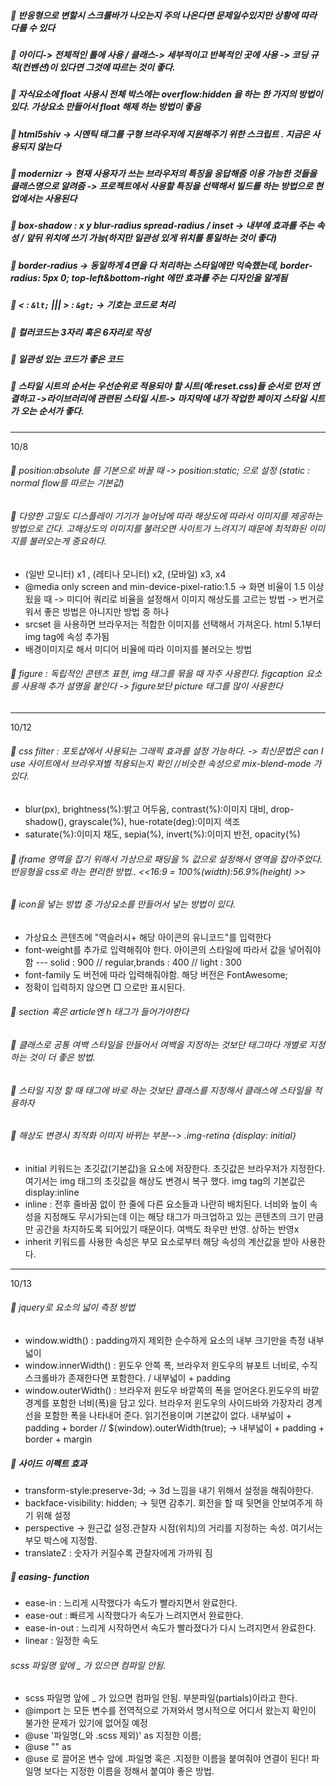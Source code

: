 ##### 📌 반응형으로 변할시 스크롤바가 나오는지 주의 나온다면 문제일수있지만 상황에 따라 다를 수 있다

##### 📌 아이디-> 전체적인 틀에 사용 / 클래스-> 세부적이고 반복적인 곳에 사용 -> 코딩 규칙(컨벤션)이 있다면 그것에 따르는 것이 좋다.

##### 📌 자식요소에 float 사용시 전체 박스에는 overflow:hidden 을 하는 한 가지의 방법이 있다. 가상요소 만들어서 float 해제 하는 방법이 좋음

##### 📌 html5shiv -> 시멘틱 태그를 구형 브라우저에 지원해주기 위한 스크립트 . 지금은 사용되지 않는다

##### 📌 modernizr -> 현재 사용자가 쓰는 브라우저의 특징을 응답해줌 이용 가능한 것들을 클래스명으로 알려줌 -> 프로젝트에서 사용할 특징을 선택해서 빌드를 하는 방법으로 현업에서는 사용된다

##### 📌 box-shadow : x y blur-radius spread-radius / inset -> 내부에 효과를 주는 속성 / 앞뒤 위치에 쓰기 가능(하지만 일관성 있게 위치를 통일하는 것이 좋다)

##### 📌 border-radius -> 동일하게 4면을 다 처리하는 스타일에만 익숙했는데, border-radius: 5px 0; top-left&bottom-right 에만 효과를 주는 디자인을 알게됨

##### 📌 < : `&lt;` ||| > : `&gt;` -> 기호는 코드로 처리

##### 📌 컬러코드는 3자리 혹은 6자리로 작성

##### 📌 일관성 있는 코드가 좋은 코드

##### 📌 스타일 시트의 순서는 우선순위로 적용되야 할 시트(예:reset.css)들 순서로 먼저 연결하고 ->라이브러리에 관련된 스타일 시트-> 마지막에 내가 작업한 페이지 스타일 시트가 오는 순서가 좋다.

---

10/8

###### 📌 position:absolute 를 기본으로 바꿀 때 -> position:static; 으로 설정 (static : normal flow를 따르는 기본값)

###### 📌 다양한 고밀도 디스플레이 기기가 늘어남에 따라 해상도에 따라서 이미지를 제공하는 방법으로 간다. 고해상도의 이미지를 불러오면 사이트가 느려지기 때문에 최적화된 이미지를 불러오는게 중요하다.

-   (일반 모니터) x1 , (레티나 모니터) x2, (모바일) x3, x4
-   @media only screen and min-device-pixel-ratio:1.5 -> 화면 비율이 1.5 이상 됬을 때 -> 미디어 쿼리로 비율을 설정해서 이미지 해상도를 고르는 방법 -> 번거로워서 좋은 방법은 아니지만 방법 중 하나
-   srcset 을 사용하면 브라우저는 적합한 이미지를 선택해서 가져온다. html 5.1부터 img tag에 속성 추가됨
-   배경이미지로 해서 미디어 비율에 따라 이미지를 불러오는 방법

###### 📌 figure : 독립적인 콘텐츠 표현, img 태그를 묶을 때 자주 사용한다. figcaption 요소를 사용해 추가 설명을 붙인다 -> figure보단 picture 태그를 많이 사용한다

---

10/12

###### 📌 css filter : 포토샵에서 사용되는 그래픽 효과를 설정 가능하다. -> 최신문법은 can I use 사이트에서 브라우져별 적용되는지 확인 //비슷한 속성으로 mix-blend-mode 가 있다.

-   blur(px), brightness(%):밝고 어두움, contrast(%):이미지 대비, drop-shadow(), grayscale(%), hue-rotate(deg):이미지 색조
-   saturate(%):이미지 채도, sepia(%), invert(%):이미지 반전, opacity(%)

###### 📌 iframe 영역을 잡기 위해서 가상으로 패딩을 % 값으로 설정해서 영역을 잡아주었다. 반응형을 css로 하는 편리한 방법.. <<16:9 = 100%(width):56.9%(height) >>

###### 📌 icon을 넣는 방법 중 가상요소를 만들어서 넣는 방법이 있다.

-   가상요소 콘텐츠에 "역슬러시+ 해당 아이콘의 유니코드"를 입력한다
-   font-weight를 추가로 입력해줘야 한다. 아이콘의 스타일에 따라서 값을 넣어줘야함
    --- solid : 900 // regular,brands : 400 // light : 300
-   font-family 도 버전에 따라 입력해줘야함. 해당 버전은 FontAwesome;
-   정확이 입력하지 않으면 □ 으로만 표시된다.

###### 📌 section 혹은 article엔 h 태그가 들어가야한다

###### 📌 클래스로 공통 여백 스타일을 만들어서 여백을 지정하는 것보단 태그마다 개별로 지정하는 것이 더 좋은 방법.

###### 📌 스타일 지정 할 때 태그에 바로 하는 것보단 클래스를 지정해서 클래스에 스타일을 적용하자

###### 📌 해상도 변경시 최적화 이미지 바뀌는 부분--> .img-retina {display: initial`}`

-   initial 키워드는 초깃값(기본값)을 요소에 저장한다. 초깃값은 브라우저가 지정한다. 여기서는 img 태그의 초깃값을 해상도 변경시 복구 했다. img tag의 기본값은 display:inline
-   inline : 전후 줄바꿈 없이 한 줄에 다른 요소들과 나란히 배치된다. 너비와 높이 속성을 지정해도 무시가되는데 이는 해당 태그가 마크업하고 있는 콘텐츠의 크기 만큼만 공간을 차지하도록 되어있기 때문이다. 여백도 좌우만 반영. 상하는 반영x
-   inherit 키워드를 사용한 속성은 부모 요소로부터 해당 속성의 계산값을 받아 사용한다.

---

10/13

###### 📌 jquery로 요소의 넓이 측정 방법

-   window.width() : padding까지 제외한 순수하게 요소의 내부 크기만을 측정 내부 넓이
-   window.innerWidth() : 윈도우 안쪽 폭, 브라우저 윈도우의 뷰포트 너비로, 수직 스크롤바가 존재한다면 포함한다. / 내부넓이 + padding
-   window.outerWidth() : 브라우저 윈도우 바깥쪽의 폭을 얻어온다.윈도우의 바깥경계를 포함한 너비(폭)을 담고 있다. 브라우저 윈도우의 사이드바와 가장자리 경계선을 포함한 폭을 나타내어 준다. 읽기전용이며 기본값이 없다.
    내부넓이 + padding + border // $(window).outerWidth(true); -> 내부넓이 + padding + border + margin

##### 📌 사이드 이펙트 효과

-   transform-style:preserve-3d; -> 3d 느낌을 내기 위해서 설정을 해줘야한다.
-   backface-visibility: hidden; -> 뒷면 감추기. 회전을 할 때 뒷면을 안보여주게 하기 위해 설정
-   perspective -> 원근값 설정.관찰자 시점(위치)의 거리를 지정하는 속성. 여기서는 부모 박스에 지정함.
-   translateZ : 숫자가 커질수록 관찰자에게 가까워 짐

##### 📌 easing- function

-   ease-in : 느리게 시작했다가 속도가 빨라지면서 완료한다.
-   ease-out : 빠르게 시작했다가 속도가 느려지면서 완료한다.
-   ease-in-out : 느리게 시작하면서 속도가 빨라졌다가 다시 느려지면서 완료한다.
-   linear : 일정한 속도

###### scss 파일명 앞에 \_ 가 있으면 컴파일 안됨.

-   scss 파일명 앞에 \_ 가 있으면 컴파일 안됨. 부분파일(partials)이라고 한다.
-   @import 는 모든 변수를 전역적으로 가져와서 명시적으로 어디서 왔는지 확인이 불가한 문제가 있기에 없어질 예정
-   @use '파일명(\_와 .scss 제외)' as 지정한 이름;
-   @use "<url>" as <namespace>
-   @use 로 끌어온 변수 앞에 .파일명 혹은 .지정한 이름을 붙여줘야 연결이 된다! 파일명 보다는 지정한 이름을 정해서 붙여야 좋은 방법.
